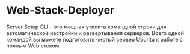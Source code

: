 # Web-Stack-Deployer
Server Setup CLI - это мощная утилита командной строки для автоматической настройки и развертывания серверов. Всего одной командой вы можете подготовить чистый сервер Ubuntu к работе с полным Web стеком
